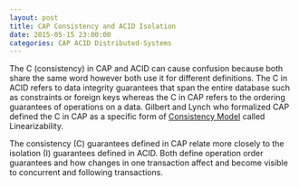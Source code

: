 ```yaml
---
layout: post
title: CAP Consistency and ACID Isolation
date: 2015-05-15 23:00:00
categories: CAP ACID Distributed-Systems
---
```


The C (consistency) in CAP and ACID can cause confusion because both share the same word however both use it for different definitions. The C in ACID refers to data integrity guarantees that span the entire database such as constraints or foreign keys whereas the C in CAP refers to the ordering guarantees of operations on a data. Gilbert and Lynch who formalized CAP defined the C in CAP as a specific form of [Consistency Model](http://simongui.github.io/distributed-systems/consistency-models.html) called Linearizability. 

The consistency (C) guarantees defined in CAP relate more closely to the isolation (I) guarantees defined in ACID. Both define operation order guarantees and how changes in one transaction affect and become visible to concurrent and following transactions. 
